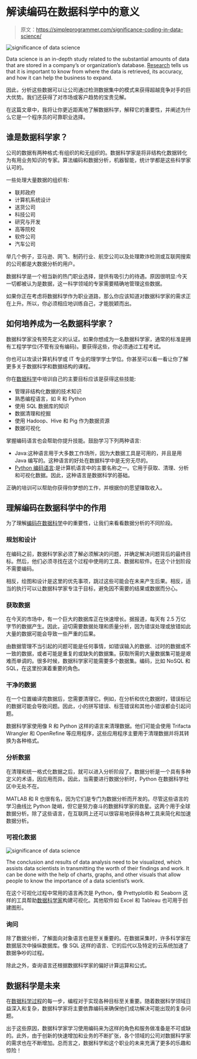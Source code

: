 # 解读编码在数据科学中的意义

> 原文：<https://simpleprogrammer.com/significance-coding-in-data-science/>

![significance of data science](img/81caee81051e5c7963f39becbc7edf9b.png)

Data science is an in-depth study related to the substantial amounts of data that are stored in a company’s or organization’s database. [Research](https://junilearning.com/blog/guide/coding-and-data-science/) tells us that it is important to know from where the data is retrieved, its accuracy, and how it can help the business to expand.

因此，分析这些数据可以让公司通过检测数据集中的模式来获得超越竞争对手的巨大优势。我们还获得了对市场或客户趋势的宝贵见解。[](https://towardsdatascience.com/)

在这篇文章中，我将让你更近距离地了解数据科学，解释它的重要性，并阐述为什么它是一个程序员的可靠职业选择。

## 谁是数据科学家？

公司的数据有两种格式:有组织的和无组织的。数据科学家是将非结构化数据转化为有用业务知识的专家。算法编码和数据分析，机器智能，统计学都是这些科学家认可的。

一些处理大量数据的组织有:

*   联邦政府
*   计算机系统设计
*   送货公司
*   科技公司
*   研究与开发
*   高等院校
*   软件公司
*   汽车公司

举几个例子，亚马逊、网飞、制药行业、航空公司以及处理欺诈检测或互联网搜索的公司都是大数据分析的用户。

数据科学是一个相当新的热门职业选择，提供有吸引力的待遇。原因很明显:今天一切都被认为是数据，这一科学领域的专家需要精确地管理这些数据。

如果你正在考虑将数据科学作为职业道路，那么你应该知道对数据科学家的需求正在上升。所以，你必须相应地训练自己，才能脱颖而出。

## 如何培养成为一名数据科学家？

数据科学家没有预先定义的认证。如果你想成为一名数据科学家，通常的标准是拥有工程学学位(不管有没有编码)。要获得这些，你必须通过工程考试。

你也可以攻读计算机科学或 IT 专业的理学学士学位。你甚至可以看一看让你了解更多关于数据科学和数据结构的课程。

你在[数据科学](https://simpleprogrammer.com/beginners-guide-data-science/)中培训自己的主要目标应该是获得这些技能:

*   管理非结构化数据的技术知识
*   熟悉编程语言，如 R 和 Python
*   使用 SQL 数据库的知识
*   数据清理和挖掘
*   使用 Hadoop、Hive 和 Pig 作为数据资源
*   数据可视化

掌握编码语言也会帮助你提升技能。鼓励学习下列两种语言:

*   Java:这种语言用于大多数工作场所，因为大数据工具是可用的，并且是用 Java 编写的。这种语言的好处在数据科学中是无穷无尽的。
*   [Python 编码语言](https://www.codingninjas.com/v2/courses/online-data-science-course):是计算机语言中的主要名称之一。它用于获取、清理、分析和可视化数据。因此，这种语言是数据科学的基础。

正确的培训可以帮助你获得你梦想的工作，并根据你的愿望赚取收入。

## 理解编码在数据科学中的作用

为了理解[编码在数据科学](https://simpleprogrammer.com/machine-learning-data-science/)中的重要性，让我们来看看数据分析的不同阶段。

### 规划和设计

在编码之前，数据科学家必须了解必须解决的问题，并确定解决问题背后的最终目标。然后，他们必须寻找在这个过程中使用的工具、数据和软件。在这个计划阶段不需要编码。

相反，绘图和设计是这里的优先事项，跳过这些可能会在未来产生后果。相反，适当的执行可以让数据科学家专注于目标，避免因不需要的结果或数据而分心。

### 获取数据

在今天的市场中，有一个巨大的数据库正在快速增长。据报道，每天有 2.5 万亿字节的数据产生。因此，迫切需要数据处理和质量分析，因为错误处理或放错如此大量的数据可能会导致一些严重的后果。

由数据管理不当引起的问题可能是任何事情，如错误输入的数据、过时的数据或不一致的数据，或者可能是重复的或缺失的数据集。获取所需的大量数据集可能是艰难而单调的。很多时候，数据科学家可能需要多个数据集。编码，比如 NoSQL 和 SQL，在这里扮演着重要的角色。

### 干净的数据

在一个位置编译完数据后，您需要清理它。例如，在分析和优化数据时，错误标记的数据可能会导致问题。因此，小的拼写错误、标签错误和其他小错误都会引起问题。

数据科学家使用像 R 和 Python 这样的语言来清理数据。他们可能会使用 Trifacta Wrangler 和 OpenRefine 等应用程序，这些应用程序主要用于清理数据并将其转换为各种格式。

### 分析数据

在清理和统一格式化数据之后，就可以进入分析阶段了。数据分析是一个具有多种定义的术语，因应用而异。因此，当需要进行数据分析时，Python 在数据科学社区中无处不在。

MATLAB 和 R 也很有名，因为它们是专门为数据分析而开发的。尽管这些语言的学习曲线比 Python 陡峭，但它是努力奋斗的数据科学家的救星。这两个用于全球数据分析。除了这些语言，在互联网上还可以很容易地获得各种工具来简化和加速数据分析。

### 可视化数据

![significance of data science](img/c7a18472e4318c0016d03be1bc1d0b36.png)

The conclusion and results of data analysis need to be visualized, which assists data scientists in transmitting the worth of their findings and work. It can be done with the help of charts, graphs, and other visuals that allow people to know the importance of a data scientist’s work.

在这个可视化过程中常用的语言再次是 Python，像 Prettyplotlib 和 Seaborn 这样的工具帮助[数据科学家](https://towardsdatascience.com/top-programming-languages-for-data-science-in-2020-3425d756e2a7)构建可视化。其他软件如 Excel 和 Tableau 也可用于创建图形。

### 询问

除了数据分析，了解面向对象语言也是至关重要的。在数据采集时，许多科学家在数据层次中操纵数据库。像 SQL 这样的语言、它的后代以及特定的云系统加速了数据争吵的过程。

除此之外，查询语言还根据数据科学家的偏好计算运算和公式。

## 数据科学是未来

在[数据科学过程](https://www.amazon.com/dp/1119092949/makithecompsi-20)的每一步，编程对于实现各种目标至关重要。随着数据科学领域日益深入和复杂，数据科学家将主要依靠编码来确保他们成功解决可能出现的复杂问题。

出于这些原因，数据科学家学习使用编码来为这样的角色和服务做准备是不可或缺的。此外，由于创新的快速增加和业务的不断扩张，各个领域的公司对数据科学家的需求也在不断增加。总而言之，数据科学和这个职业的未来充满了更多的乐趣和惊险！